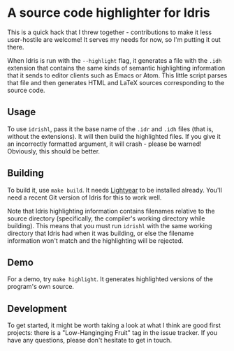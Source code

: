 A source code highlighter for Idris
===================================

This is a quick hack that I threw together - contributions to make it less
user-hostile are welcome! It serves my needs for now, so I'm putting it out
there.

When Idris is run with the `--highlight` flag, it generates a file with the
`.idh` extension that contains the same kinds of semantic highlighting
information that it sends to editor clients such as Emacs or Atom. This little
script parses that file and then generates HTML and LaTeX sources corresponding
to the source code.

Usage
------

To use `idrishl`, pass it the base name of the `.idr` and `.idh` files (that is,
without the extensions). It will then build the highlighted files. If you give
it an incorrectly formatted argument, it will crash - please be warned!
Obviously, this should be better.

Building
----------

To build it, use `make build`. It needs [Lightyear][] to be installed already.
You'll need a recent Git version of Idris for this to work well.

[Lightyear]: https://github.com/ziman/lightyear

Note that Idris highlighting information contains filenames relative to the
source directory (specifically, the compiler's working directory while
building). This means that you must run `idrishl` with the same working
directory that Idris had when it was building, or else the filename information
won't match and the highlighting will be rejected.

Demo
-----

For a demo, try `make highlight`. It generates highlighted versions of the
program's own source.

Development
-----------

To get started, it might be worth taking a look at what I think are good first
projects: there is a "Low-Hanginging Fruit" tag in the issue tracker. If you
have any questions, please don't hesitate to get in touch.
